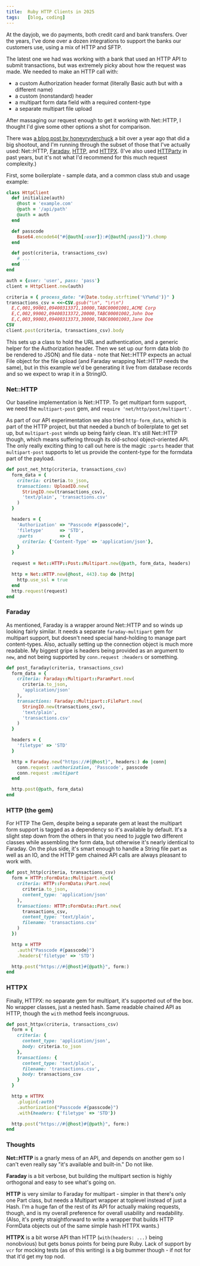 ```yaml
---
title:  Ruby HTTP Clients in 2025
tags:   [blog, coding]
---
```


At the dayjob, we do payments, both credit card and bank transfers.
Over the years, I've done over a dozen integrations to support the banks our customers use, using a mix of HTTP and SFTP.

The latest one we had was working with a bank that used an HTTP API to submit transactions, but was extremely picky about how the request was made.
We needed to make an HTTP call with:

- a custom Authorization header format (literally Basic auth but with a different name)
- a custom (nonstandard) header
- a multipart form data field with a required content-type
- a separate multipart file upload

After massaging our request enough to get it working with Net::HTTP, I thought I'd give some other options a shot for comparison.

<!-- EXCERPT -->

There was [a blog post by honeyryderchuck](https://honeyryderchuck.gitlab.io/2023/10/15/state-of-ruby-http-clients-use-httpx.html)
a bit over a year ago that did a big shootout, and I'm running through the subset of those that I've actually used:
Net::HTTP, [Faraday](), [HTTP](), and [HTTPX]().
(I've also used [HTTParty]() in past years, but it's not what I'd recommend for this much request complexity.)

[Faraday]: https://github.com/lostisland/faraday
[HTTP]: https://github.com/httprb/http
[HTTPX]: https://honeyryderchuck.gitlab.io/httpx/rdoc/
[HTTParty]: https://github.com/jnunemaker/httparty

First, some boilerplate - sample data, and a common class stub and usage example:

```ruby
class HttpClient
  def initialize(auth)
    @host = 'example.com'
    @path = '/api/path'
    @auth = auth
  end

  def passcode
    Base64.encode64("#{@auth[:user]}:#{@auth[:pass]}").chomp
  end

  def post(criteria, transactions_csv)
    # ...
  end
end

auth = {user: 'user', pass: 'pass'}
client = HttpClient.new(auth)

criteria = { process_date: "#{Date.today.strftime('%Y%m%d')}" }
transactions_csv = <<~CSV.gsub("\n", "\r\n")
  E,C,001,99001,09400313371,10000,TABC00001001,ACME Corp
  E,C,002,99002,09400313372,20000,TABC00001002,John Doe
  E,C,003,99003,09400313373,30000,TABC00001003,Jane Doe
CSV
client.post(criteria, transactions_csv).body
```

This sets up a class to hold the URL and authentication, and a generic helper for the Authorization header.
Then we set up our form data blob (to be rendered to JSON) and file data - note that Net\::HTTP expects an actual File
object for the file upload (and Faraday wrapping Net\::HTTP needs the same), but in this example we'd be generating it live from database records and so we expect to wrap it in a StringIO.

### Net::HTTP

Our baseline implementation is Net::HTTP.
To get multipart form support, we need the `multipart-post` gem, and `require 'net/http/post/multipart'`.

As part of our API experimentation we also tried `http-form_data`, which is part of the HTTP project, but that needed a bunch of boilerplate to get set up, but `multipart-post` winds up being fairly clean.
It's still Net::HTTP though, which means suffering through its old-school object-oriented API.
The only really exciting thing to call out here is the magic `:parts` header that `multipart-post` supports to let us provide the content-type for the formdata part of the payload.

```ruby
def post_net_http(criteria, transactions_csv)
  form_data = {
    criteria: criteria.to_json,
    transactions: UploadIO.new(
      StringIO.new(transactions_csv),
      'text/plain', 'transactions.csv'
    )
  }

  headers = {
    'Authorization' => "Passcode #{passcode}",
    'filetype'      => 'STD',
    :parts          => {
      criteria: {'Content-Type' => 'application/json'},
    }
  }

  request = Net::HTTP::Post::Multipart.new(@path, form_data, headers)

  http = Net::HTTP.new(@host, 443).tap do |http|
    http.use_ssl = true
  end
  http.request(request)
end
```

### Faraday

As mentioned, Faraday is a wrapper around Net::HTTP and so winds up looking fairly similar.
It needs a separate `faraday-multipart` gem for multipart support, but doesn't need special hand-holding to manage part content-types.
Also, actually setting up the connection object is much more readable.
My biggest gripe is headers being provided as an argument to `new`, and not being supported by `conn.request :headers` or something.

```ruby
def post_faraday(criteria, transactions_csv)
  form_data = {
    criteria: Faraday::Multipart::ParamPart.new(
      criteria.to_json,
      'application/json'
    ),
    transactions: Faraday::Multipart::FilePart.new(
      StringIO.new(transactions_csv),
      'text/plain',
      'transactions.csv'
    )
  }

  headers = {
    'filetype' => 'STD'
  }

  http = Faraday.new("https://#{@host}", headers:) do |conn|
    conn.request :authorization, 'Passcode', passcode
    conn.request :multipart
  end

  http.post(@path, form_data)
end
```

### HTTP (the gem)

For HTTP The Gem, despite being a separate gem at least the multipart form support is tagged as a dependency so it's available by default.
It's a slight step down from the others in that you need to juggle two different classes while assembling the form data, but otherwise it's nearly identical to Faraday.
On the plus side, it's smart enough to handle a String file part as well as an IO, and the HTTP gem chained API calls are always pleasant to work with.

```ruby
def post_http(criteria, transactions_csv)
  form = HTTP::FormData::Multipart.new({
    criteria: HTTP::FormData::Part.new(
      criteria.to_json,
      content_type: 'application/json'
    ),
    transactions: HTTP::FormData::Part.new(
      transactions_csv,
      content_type: 'text/plain',
      filename: 'transactions.csv'
    )
  })

  http = HTTP
    .auth("Passcode #{passcode}")
    .headers('filetype' => 'STD')

  http.post("https://#{@host}#{@path}", form:)
end
```

### HTTPX

Finally, HTTPX: no separate gem for multipart, it's supported out of the box.
No wrapper classes, just a nested hash.
Same readable chained API as HTTP, though the `with` method feels incongruous.

```ruby
def post_httpx(criteria, transactions_csv)
  form = {
    criteria: {
      content_type: 'application/json',
      body: criteria.to_json
    },
    transactions: {
      content_type: 'text/plain',
      filename: 'transactions.csv',
      body: transactions_csv
    }
  }

  http = HTTPX
    .plugin(:auth)
    .authorization("Passcode #{passcode}")
    .with(headers: {'filetype' => 'STD'})

  http.post("https://#{@host}#{@path}", form:)
end
```

### Thoughts

**Net\::HTTP** is a gnarly mess of an API, and depends on another gem so I can't even really say "it's available and built-in." Do not like.

**Faraday** is a bit verbose, but building the multipart section is highly orthogonal and easy to see what's going on.

**HTTP** is very similar to Faraday for multipart - simpler in that there's only one Part class, but needs a Multipart wrapper at toplevel instead of just a Hash. I'm a huge fan of the rest of its API for actually making requests, though, and is my overall preference for overall usability and readability. (Also, it's pretty straightforward to write a wrapper that builds HTTP FormData objects out of the same simple hash HTTPX wants.)

**HTTPX** is a bit worse API than HTTP (`with(headers: ...)` being nonobvious) but gets bonus points for being pure Ruby. Lack of support by `vcr` for mocking tests (as of this writing) is a big bummer though - if not for that it'd get my top nod.
